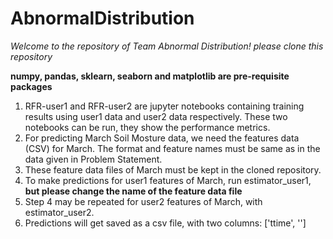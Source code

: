 # AbnormalDistribution
*Welcome to the repository of Team Abnormal Distribution!*
*please clone this repository*

__numpy, pandas, sklearn, seaborn and matplotlib are pre-requisite packages__

1. RFR-user1 and RFR-user2 are jupyter notebooks containing training results using user1 data and user2 data respectively. These two notebooks can be run, they show the performance metrics. 
2. For predicting March Soil Mosture data, we need the features data (CSV) for March. The format and feature names must be same as in the data given in Problem Statement.
3. These feature data files of March must be kept in the cloned repository.
4. To make predictions for user1 features of March, run estimator_user1, __but please change the name of the feature data file__
5. Step 4 may be repeated for user2 features of March, with estimator_user2. 
6. Predictions will get saved as a csv file, with two columns: ['ttime', '']
